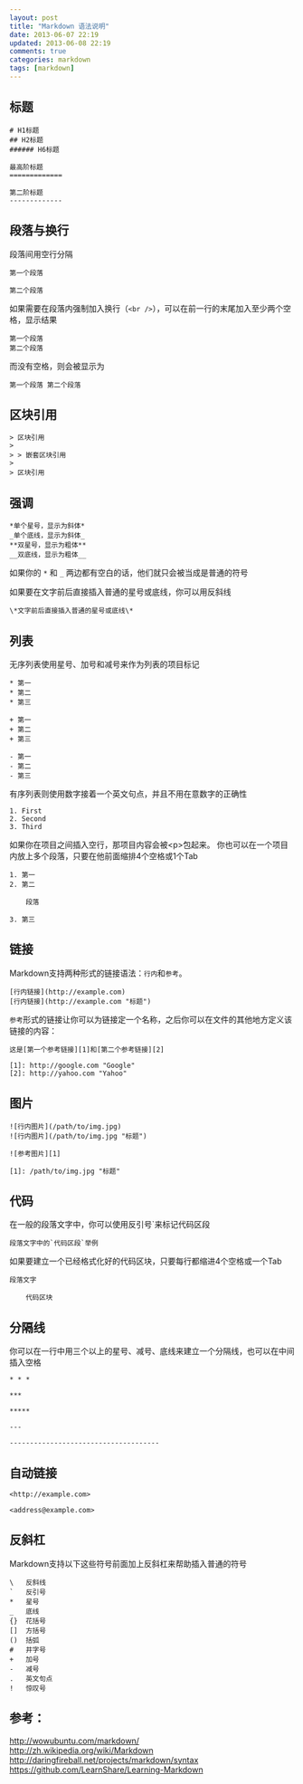 ```yaml
---
layout: post
title: "Markdown 语法说明"
date: 2013-06-07 22:19
updated: 2013-06-08 22:19
comments: true
categories: markdown
tags: [markdown]
---
```


<!--more-->

## 标题

	# H1标题
	## H2标题
	###### H6标题

	最高阶标题
	=============
	
	第二阶标题
	-------------


## 段落与换行

段落间用空行分隔

	第一个段落

	第二个段落

如果需要在段落内强制加入换行（`<br />`），可以在前一行的末尾加入至少两个空格，显示结果

	第一个段落  
	第二个段落

而没有空格，则会被显示为

	第一个段落 第二个段落


## 区块引用

	> 区块引用
	> 
	> > 嵌套区块引用
	> 
	> 区块引用


## 强调

	*单个星号，显示为斜体*
	_单个底线，显示为斜体_
	**双星号，显示为粗体**
	__双底线，显示为粗体__

如果你的 `*` 和 `_` 两边都有空白的话，他们就只会被当成是普通的符号

如果要在文字前后直接插入普通的星号或底线，你可以用反斜线

	\*文字前后直接插入普通的星号或底线\*


## 列表

无序列表使用星号、加号和减号来作为列表的项目标记

	* 第一
	* 第二
	* 第三

	+ 第一
	+ 第二
	+ 第三

	- 第一
	- 第二
	- 第三

有序列表则使用数字接着一个英文句点，并且不用在意数字的正确性

	1. First
	2. Second
	3. Third

如果你在项目之间插入空行，那项目内容会被\<p\>包起来。
你也可以在一个项目内放上多个段落，只要在他前面缩排4个空格或1个Tab

	1. 第一
	2. 第二
	
		段落

	3. 第三


## 链接

Markdown支持两种形式的链接语法：`行内`和`参考`。

	[行内链接](http://example.com)
	[行内链接](http://example.com "标题")

`参考`形式的链接让你可以为链接定一个名称，之后你可以在文件的其他地方定义该链接的内容：

	这是[第一个参考链接][1]和[第二个参考链接][2]

	[1]: http://google.com "Google"
	[2]: http://yahoo.com "Yahoo"


## 图片

	![行内图片](/path/to/img.jpg)
	![行内图片](/path/to/img.jpg "标题")
	
	![参考图片][1]
	
	[1]: /path/to/img.jpg "标题"


## 代码

在一般的段落文字中，你可以使用反引号\`来标记代码区段

	段落文字中的`代码区段`举例

如果要建立一个已经格式化好的代码区块，只要每行都缩进4个空格或一个Tab

	段落文字

		代码区块


## 分隔线

你可以在一行中用三个以上的星号、减号、底线来建立一个分隔线，也可以在中间插入空格
	
	* * *
	
	***
	
	*****
	
	---
	
	-------------------------------------


## 自动链接

	<http://example.com>
	
	<address@example.com>


## 反斜杠

Markdown支持以下这些符号前面加上反斜杠来帮助插入普通的符号

	\   反斜线
	`   反引号
	*   星号
	_   底线
	{}  花括号
	[]  方括号
	()  括弧
	#   井字号
	+   加号
	-   减号
	.   英文句点
	!   惊叹号


## 参考：

<http://wowubuntu.com/markdown/>  
<http://zh.wikipedia.org/wiki/Markdown>  
<http://daringfireball.net/projects/markdown/syntax>  
<https://github.com/LearnShare/Learning-Markdown>  
